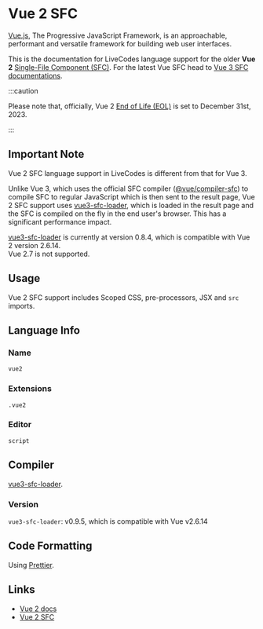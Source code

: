# Vue 2 SFC

[Vue.js](https://vuejs.org/), The Progressive JavaScript Framework, is an approachable, performant and versatile framework for building web user interfaces.

This is the documentation for LiveCodes language support for the older **Vue 2** [Single-File Component (SFC)](https://v2.vuejs.org/v2/guide/single-file-components.html). For the latest Vue SFC head to [Vue 3 SFC documentations](./vue.md).

:::caution

Please note that, officially, Vue 2 [End of Life (EOL)](https://v2.vuejs.org/lts/) is set to December 31st, 2023.

:::

## Important Note

Vue 2 SFC language support in LiveCodes is different from that for Vue 3.

Unlike Vue 3, which uses the official SFC compiler ([@vue/compiler-sfc](https://github.com/vuejs/core/tree/main/packages/compiler-sfc)) to compile SFC to regular JavaScript which is then sent to the result page, Vue 2 SFC support uses [vue3-sfc-loader](https://github.com/FranckFreiburger/vue3-sfc-loader), which is loaded in the result page and the SFC is compiled on the fly in the end user's browser. This has a significant performance impact.

[vue3-sfc-loader](https://github.com/FranckFreiburger/vue3-sfc-loader) is currently at version 0.8.4, which is compatible with Vue 2 version 2.6.14.  
Vue 2.7 is not supported.

## Usage

Vue 2 SFC support includes Scoped CSS, pre-processors, JSX and `src` imports.

## Language Info

### Name

`vue2`

### Extensions

`.vue2`

### Editor

`script`

## Compiler

[vue3-sfc-loader](https://github.com/FranckFreiburger/vue3-sfc-loader).

### Version

`vue3-sfc-loader`: v0.9.5, which is compatible with Vue v2.6.14

## Code Formatting

Using [Prettier](https://prettier.io/).

## Links

- [Vue 2 docs](https://v2.vuejs.org/)
- [Vue 2 SFC](https://v2.vuejs.org/v2/guide/single-file-components.html)
